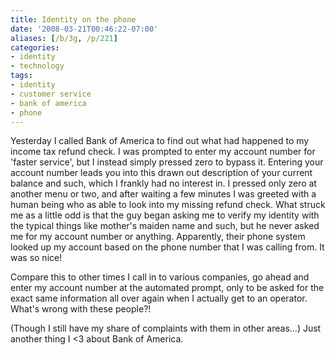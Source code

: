 ```yaml
---
title: Identity on the phone
date: '2008-03-21T00:46:22-07:00'
aliases: [/b/3g, /p/221]
categories:
- identity
- technology
tags:
- identity
- customer service
- bank of america
- phone
---
```

Yesterday I called Bank of America to find out what had happened to my income tax refund check.  I was prompted to enter
my account number for 'faster service', but I instead simply pressed zero to bypass it.  Entering your account number
leads you into this drawn out description of your current balance and such, which I frankly had no interest in.  I
pressed only zero at another menu or two, and after waiting a few minutes I was greeted with a human being who as able
to look into my missing refund check.  What struck me as a little odd is that the guy began asking me to verify my
identity with the typical things like mother's maiden name and such, but he never asked me for my account number or
anything.  Apparently, their phone system looked up my account based on the phone number that I was calling from.  It
was so nice!

Compare this to other times I call in to various companies, go ahead and enter my account number at the automated
prompt, only to be asked for the exact same information all over again when I actually get to an operator.  What's wrong
with these people?!

(Though I still have my share of complaints with them in other areas...) Just another thing I <3 about Bank of America.
